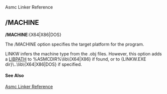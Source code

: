 Asmc Linker Reference

## /MACHINE

**/MACHINE**:{X64|X86|DOS}

The /MACHINE option specifies the target platform for the program.

LINKW infers the machine type from the .obj files. However, this option adds a [LIBPATH](libpath.md) to %ASMCDIR%\\lib\\{X64|X86} if found, or to {LINKW.EXE dir}\\..\\lib\\{X64|X86|DOS} if specified.

#### See Also

[Asmc Linker Reference](readme.md)
